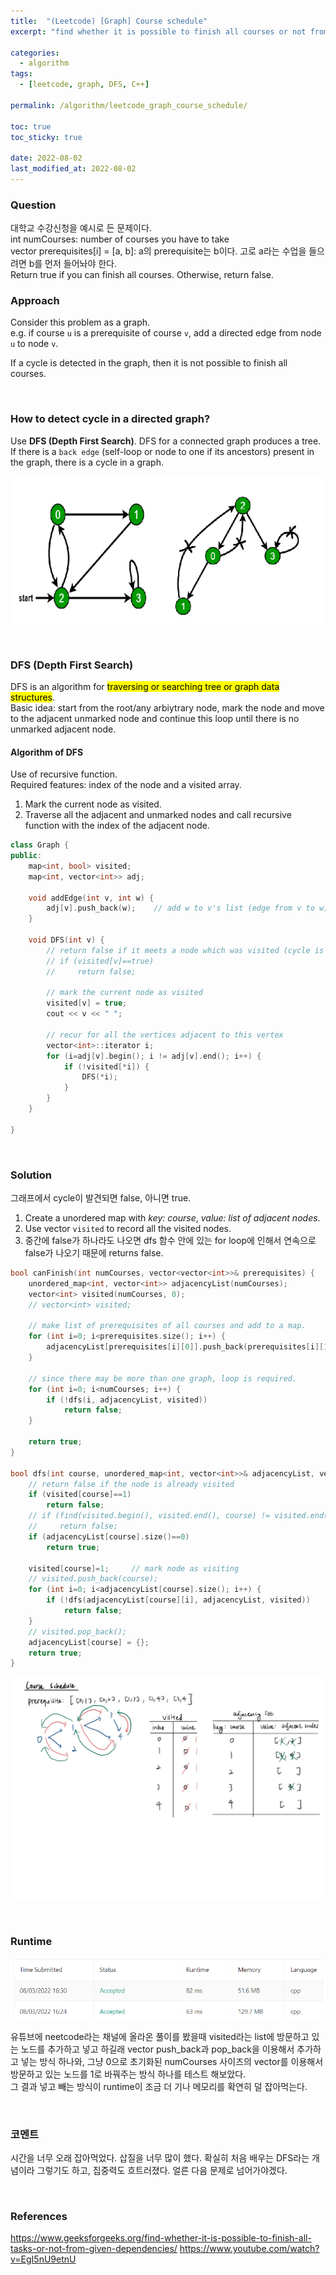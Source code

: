 ```yaml
---
title:  "(Leetcode) [Graph] Course schedule"
excerpt: "find whether it is possible to finish all courses or not from given dependencies using DFS"

categories:
  - algorithm
tags:
  - [leetcode, graph, DFS, C++]

permalink: /algorithm/leetcode_graph_course_schedule/

toc: true
toc_sticky: true
 
date: 2022-08-02
last_modified_at: 2022-08-02
---
```


### Question
대학교 수강신청을 예시로 든 문제이다.  
int numCourses: number of courses you have to take  
vector<int> prerequisites[i] = [a, b]: a의 prerequisite는 b이다. 고로 a라는 수업을 들으려면 b를 먼저 들어놔야 한다.  
Return true if you can finish all courses. Otherwise, return false.

### Approach
Consider this problem as a graph.  
e.g. if course `u` is a prerequisite of course `v`, add a directed edge from node `u` to node `v`.  

If a cycle is detected in the graph, then it is not possible to finish all courses. 

<br>

### How to detect cycle in a directed graph?
Use **DFS (Depth First Search)**. DFS for a connected graph produces a tree.  
If there is a `back edge` (self-loop or node to one if its ancestors) present in the graph, there is a cycle in a graph.  

![detect-cycle-in-directed-graph.png](/assets/images/posts_img/algorithm/detect-cycle-in-directed-graph.png)

<br>

### DFS (Depth First Search)
DFS is an algorithm for <mark>traversing or searching tree or graph data structures</mark>.  
Basic idea: start from the root/any arbiytrary node, mark the node and move to the adjacent unmarked node and continue this loop until there is no unmarked adjacent node.  

#### Algorithm of DFS
Use of recursive function.  
Required features: index of the node and a visited array.
1. Mark the current node as visited.
2. Traverse all the adjacent and unmarked nodes and call recursive function with the index of the adjacent node.

```cpp
class Graph {
public:
    map<int, bool> visited;
    map<int, vector<int>> adj;

    void addEdge(int v, int w) {
        adj[v].push_back(w);    // add w to v's list (edge from v to w)
    }

    void DFS(int v) {
        // return false if it meets a node which was visited (cycle is detected)
        // if (visited[v]==true)
        //     return false;

        // mark the current node as visited
        visited[v] = true;
        cout << v << " ";

        // recur for all the vertices adjacent to this vertex
        vector<int>::iterator i;
        for (i=adj[v].begin(); i != adj[v].end(); i++) {
            if (!visited[*i]) {
                DFS(*i);
            }
        }
    }

}
```

<br>

### Solution
그래프에서 cycle이 발견되면 false, 아니면 true.

1. Create a unordered map with *key: course*, *value: list of adjacent nodes*.
2. Use vector `visited` to record all the visited nodes.
3. 중간에 false가 하나라도 나오면 dfs 함수 안에 있는 for loop에 인해서 연속으로 false가 나오기 때문에 returns false.

```cpp
bool canFinish(int numCourses, vector<vector<int>>& prerequisites) {
    unordered_map<int, vector<int>> adjacencyList(numCourses);
    vector<int> visited(numCourses, 0);
    // vector<int> visited;

    // make list of prerequisites of all courses and add to a map.
    for (int i=0; i<prerequisites.size(); i++) {
        adjacencyList[prerequisites[i][0]].push_back(prerequisites[i][1]);
    }

    // since there may be more than one graph, loop is required.
    for (int i=0; i<numCourses; i++) {
        if (!dfs(i, adjacencyList, visited))
            return false;
    }

    return true;
}

bool dfs(int course, unordered_map<int, vector<int>>& adjacencyList, vector<int> visited) {
    // return false if the node is already visited
    if (visited[course]==1)
        return false;
    // if (find(visited.begin(), visited.end(), course) != visited.end())
    //     return false;
    if (adjacencyList[course].size()==0)
        return true;

    visited[course]=1;     // mark node as visiting
    // visited.push_back(course);
    for (int i=0; i<adjacencyList[course].size(); i++) {
        if (!dfs(adjacencyList[course][i], adjacencyList, visited))
            return false;
    }
    // visited.pop_back();
    adjacencyList[course] = {};
    return true;
}
```

![course-schedule-drawing.jpg](/assets/images/posts_img/algorithm/course-schedule-drawing.jpg)

<br>

### Runtime
![course-schedule-runtime.png](/assets/images/posts_img/algorithm/course-schedule-runtime.png)

유튜브에 neetcode라는 채널에 올라온 풀이를 봤을때 visited라는 list에 방문하고 있는 노드를 추가하고 넣고 하길래 vector push_back과 pop_back을 이용해서 추가하고 넣는 방식 하나와, 그냥 0으로 초기화된 numCourses 사이즈의 vector를 이용해서 방문하고 있는 노드를 1로 바꿔주는 방식 하나를 테스트 해보았다.  
그 결과 넣고 빼는 방식이 runtime이 조금 더 기나 메모리를 확연히 덜 잡아먹는다.

<br>

### 코멘트
시간을 너무 오래 잡아먹었다. 삽질을 너무 많이 했다. 확실히 처음 배우는 DFS라는 개념이라 그렇기도 하고, 집중력도 흐트러졌다. 얼른 다음 문제로 넘어가야겠다.

<br>

### References
<https://www.geeksforgeeks.org/find-whether-it-is-possible-to-finish-all-tasks-or-not-from-given-dependencies/>
<https://www.youtube.com/watch?v=EgI5nU9etnU>

